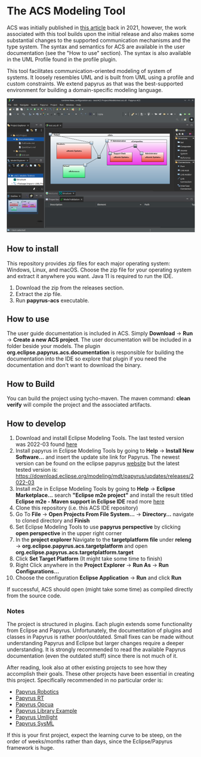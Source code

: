 # The ACS Modeling Tool
ACS was initially published in [this article](https://ieeexplore.ieee.org/document/9497495) back in 2021, however, the work associated with this tool builds upon the initial release and also makes some substantial changes to the supported communication mechanisms and the type system. The syntax and semantics for ACS are available in the user documentation (see the "How to use" section). The syntax is also available in the UML Profile found in the profile plugin.

This tool facilitates communication-oriented modeling of system of systems. It loosely resembles UML and is built from UML using a profile and custom constraints. We extend papyrus as that was the best-supported environment for building a domain-specific modeling language.

![acs](./plugins/org.eclipse.papyrus.acs.documentation/resources/readme_example/example_acs.png)

## How to install

This repository provides zip files for each major operating system: Windows, Linux, and macOS.
Choose the zip file for your operating system and extract it anywhere you want.
Java 11 is required to run the IDE.

 1. Download the zip from the releases section.
 2. Extract the zip file.
 3. Run **papyrus-acs** executable.


## How to use
The user guide documentation is included in ACS. Simply **Download** -> **Run** -> **Create a new ACS project**. The user documentation will be included in a folder beside your models.
The plugin **org.eclipse.papyrus.acs.documentation** is responsible for building the documentation into the IDE so explore that plugin if you need the documentation and don't want to download the binary.

## How to Build
You can build the project using tycho-maven. The maven command: **clean verify** will compile the project and the associated artifacts.

## How to develop
 1. Download and install Eclipse Modeling Tools. The last tested version was 2022-03 found [here](https://www.eclipse.org/downloads/packages/release/2022-03/r/eclipse-modeling-tools)
 2. Install papyrus in Eclipse Modeling Tools by going to **Help** -> **Install New Software...** and insert the update site link for Papyrus. The newest version can be found on the eclipse papyrus [website](https://www.eclipse.org/papyrus/download.html) but the latest tested version is: https://download.eclipse.org/modeling/mdt/papyrus/updates/releases/2022-03
 3. Install m2e in Eclipse Modeling Tools by going to **Help** -> **Eclipse Marketplace...**  search **"Eclipse m2e project"** and install the result titled **Eclipse m2e - Maven support in Eclipse IDE** read more [here](https://marketplace.eclipse.org/content/eclipse-m2e-maven-support-eclipse-ide)
 4. Clone this repository (i.e. this ACS IDE repository)
 5. Go To **File** -> **Open Projects From File System...** -> **Directory...** navigate to cloned directory and **Finish**
 6. Set Eclipse Modeling Tools to use **papyrus perspective** by clicking **open perspective** in the upper right corner
 7. In the **project explorer** Navigate to the **targetplatform file** under **releng** -> **org.eclipse.papyrus.acs.targetplatform** and open **org.eclipse.papyrus.acs.targetplatform.target**
 8. Click **Set Target Platform** (It might take some time to finish)
 9. Right Click anywhere in the **Project Explorer** -> **Run As** -> **Run Configurations...**
 10. Choose the configuration **Eclipse Application** -> **Run**  and click **Run**

If successful, ACS should open (might take some time) as compiled directly from the source code.

### Notes
The project is structured in plugins. Each plugin extends some functionality from Eclipse and Papyrus.
Unfortunately, the documentation of plugins and classes in Papyrus is rather poor/outdated.
Small fixes can be made without understanding Papyrus and Eclipse but larger changes require a deeper understanding.
It is strongly recommended to read the available Papyrus documentation (even the outdated stuff) since there is not much of it.

After reading, look also at other existing projects to see how they accomplish their goals. These other projects have been essential in creating this project. Specifically recommended in no particular order is:

 - [Papyrus Robotics](https://git.eclipse.org/c/papyrus/org.eclipse.papyrus-robotics.git)
 - [Papyrus RT](https://git.eclipse.org/c/papyrus-rt/org.eclipse.papyrus-rt.git)
 - [Papyrus Opcua](https://github.com/model-UA/papyrus-opcua-plugin)
 - [Papyrus Library Example](https://github.com/bmaggi/library-training)
 - [Papyrus Umllight](https://github.com/eclipsesource/papyrus-umllight)
 - [Papyrus SysML](https://git.eclipse.org/c/papyrus/org.eclipse.papyrus-sysml16.git)

If this is your first project, expect the learning curve to be steep, on the order of weeks/months rather than days, since the Eclipse/Papyrus framework is huge.
